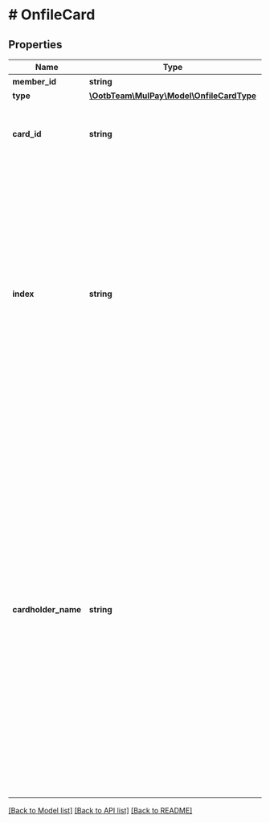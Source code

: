 # # OnfileCard

## Properties

Name | Type | Description | Notes
------------ | ------------- | ------------- | -------------
**member_id** | **string** | 会員ID |
**type** | [**\OotbTeam\MulPay\Model\OnfileCardType**](OnfileCardType.md) |  |
**card_id** | **string** | カードのID   登録されているカードのID(物理連番)です。 | [optional]
**index** | **string** | カードのインデックス   登録されているカードの0から4までのインデックス番号(論理連番)です。   有効な(削除されていない)カードのIDを昇順に並べた順番です。   必ず1枚しか登録しない加盟店様がカードIDを保持することなく利用することを想定しています。 | [optional]
**cardholder_name** | **string** | カード名義人   &#x60;type&#x60;が&#x60;APPLE_PAY&#x60;の場合は設定しても無視されます。   - 省略した場合：登録済みのカード情報に保存されているカード名義人を使用します。   - 指定した場合：設定したカード名義人を、既存のカード情報に保存されているカード名義人よりも優先して使用します。随時支払いまたは有効性確認が完了後、既存のカード情報のカード名義人も、この新しく設定したカード名義人で更新します。 | [optional]

[[Back to Model list]](../../README.md#models) [[Back to API list]](../../README.md#endpoints) [[Back to README]](../../README.md)

